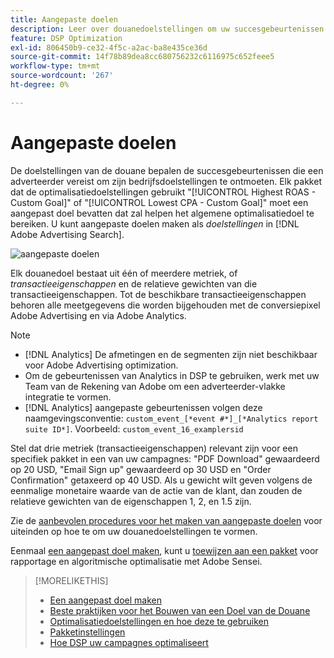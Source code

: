 ```yaml
---
title: Aangepaste doelen
description: Leer over douanedoelstellingen om uw succesgebeurtenissen te bepalen in pakketten die voor laagste CPA of hoogste ROAS worden geoptimaliseerd.
feature: DSP Optimization
exl-id: 806450b9-ce32-4f5c-a2ac-ba8e435ce36d
source-git-commit: 14f78b89dea8cc680756232c6116975c652feee5
workflow-type: tm+mt
source-wordcount: '267'
ht-degree: 0%

---
```


# Aangepaste doelen

De doelstellingen van de douane bepalen de succesgebeurtenissen die een adverteerder vereist om zijn bedrijfsdoelstellingen te ontmoeten. Elk pakket dat de optimalisatiedoelstellingen gebruikt &quot;[!UICONTROL Highest ROAS - Custom Goal]&quot; of &quot;[!UICONTROL Lowest CPA - Custom Goal]&quot; moet een aangepast doel bevatten dat zal helpen het algemene optimalisatiedoel te bereiken. U kunt aangepaste doelen maken als *doelstellingen* in [!DNL Adobe Advertising Search].

![aangepaste doelen](/help/dsp/assets/objective-goals.png)

Elk douanedoel bestaat uit één of meerdere metriek, of *transactieeigenschappen* en de relatieve gewichten van die transactieeigenschappen. Tot de beschikbare transactieeigenschappen behoren alle meetgegevens die worden bijgehouden met de conversiepixel Adobe Advertising en via Adobe Analytics.

>[!NOTE]
>
>* [!DNL Analytics] De afmetingen en de segmenten zijn niet beschikbaar voor Adobe Advertising optimization.
>* Om de gebeurtenissen van Analytics in DSP te gebruiken, werk met uw Team van de Rekening van Adobe om een adverteerder-vlakke integratie te vormen.
>* [!DNL Analytics] aangepaste gebeurtenissen volgen deze naamgevingsconventie: `custom_event_[*event #*]_[*Analytics report suite ID*]`. Voorbeeld: `custom_event_16_examplersid`


Stel dat drie metriek (transactieeigenschappen) relevant zijn voor een specifiek pakket in een van uw campagnes: &quot;PDF Download&quot; gewaardeerd op 20 USD, &quot;Email Sign up&quot; gewaardeerd op 30 USD en &quot;Order Confirmation&quot; getaxeerd op 40 USD. Als u gewicht wilt geven volgens de eenmalige monetaire waarde van de actie van de klant, dan zouden de relatieve gewichten van de eigenschappen 1, 2, en 1.5 zijn.

Zie de [aanbevolen procedures voor het maken van aangepaste doelen](custom-goal-best-practices.md) voor uiteinden op hoe te om uw douanedoelstellingen te vormen.

Eenmaal [een aangepast doel maken](custom-goal-create.md), kunt u [toewijzen aan een pakket](/help/dsp/campaign-management/packages/package-settings.md) voor rapportage en algoritmische optimalisatie met Adobe Sensei.

>[!MORELIKETHIS]
>
>* [Een aangepast doel maken](custom-goal-create.md)
>* [Beste praktijken voor het Bouwen van een Doel van de Douane](custom-goal-best-practices.md)
>* [Optimalisatiedoelstellingen en hoe deze te gebruiken](optimization-goals.md)
>* [Pakketinstellingen](/help/dsp/campaign-management/packages/package-settings.md)
> * [Hoe DSP uw campagnes optimaliseert](optimization-how-dsp-optimizes-campaigns.md)

